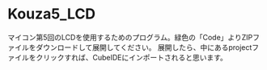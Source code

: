 # Kouza5_LCD
マイコン第5回のLCDを使用するためのプログラム。緑色の「Code」よりZIPファイルをダウンロードして展開してください。
展開したら、中にあるprojectファイルをクリックすれば、CubeIDEにインポートされると思います。
